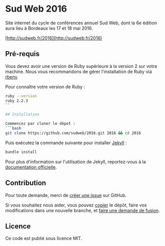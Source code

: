 # Sud Web 2016

Site internet du cycle de conférences annuel Sud Web, dont la 6e édition aura lieu à Bordeaux les 17 et 18 mai 2016.

[http://sudweb.fr/2016](http://sudweb.fr/2016)

## Pré-requis
Vous devez avoir une version de Ruby supérieure à la version 2 sur votre machine.
Nous vous recommandons de gérer l'installation de Ruby via [rbenv](http://rbenv.org/).

Pour connaître votre version de Ruby :
```bash
ruby --version
ruby 2.2.3
``

## Installation

Commencez par cloner le dépot :
```bash
git clone https://github.com/sudweb/2016.git 2016 && cd 2016
```

Puis exécutez la commande suivante pour installer [Jekyll](http://jekyllrb.com/) :
```bash
bundle install
```

Pour plus d'information sur l'utilisation de Jekyll, reportez-vous à la [documentation officielle](http://jekyllrb.com/docs/home/).

## Contribution

Pour toute demande, merci de [créer une issue](https://github.com/sudweb/2016/issues/new) sur GitHub.

Si vous souhaitez nous aider, vous pouvez [copier](https://help.github.com/articles/fork-a-repo/) le dépôt, faire vos modifications dans une nouvelle branche, et [faire une demande de fusion](https://github.com/sudweb/2016/pulls).

## Licence

Ce code est publié sous licence MIT.
